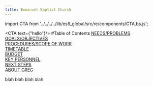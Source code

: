 ```yaml
---
title: Emmanuel Baptist Church
---
```


import CTA from '../../../../lib/es6_global/src/re/components/CTA.bs.js';


<CTA text={"hello"}/>
#Table of Contents
[NEEDS/PROBLEMS](#needs-problems)\
[GOALS/OBJECTIVES](#goals-objectives)\
[PROCEDURES/SCOPE OF WORK](#proceedures)\
[TIMETABLE](#time-table)\
[BUDGET](#budget)\
[KEY PERSONNEL](#key-pesonnel)\
[NEXT STEPS](#next-steps)\
[ABOUT GREG](#about-me)

<CTA text="View my work" />

blah blah blah blah